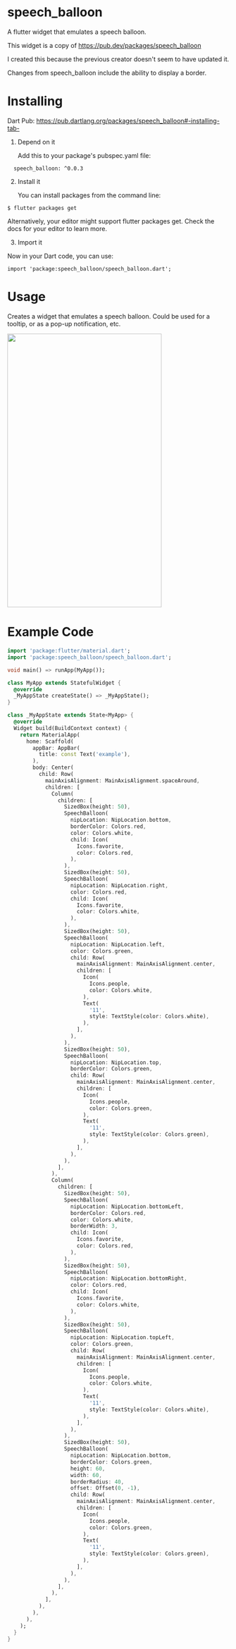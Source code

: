 # speech_balloon

A flutter widget that emulates a speech balloon.

This widget is a copy of https://pub.dev/packages/speech_balloon

I created this because the previous creator doesn't seem to have updated it.

Changes from speech_balloon include the ability to display a border.


# Installing

Dart Pub: https://pub.dartlang.org/packages/speech_balloon#-installing-tab-

1. Depend on it

   Add this to your package's pubspec.yaml file:

```dependencies:
  speech_balloon: ^0.0.3
```

2. Install it

   You can install packages from the command line:

```
$ flutter packages get
```

Alternatively, your editor might support flutter packages get. Check the docs for your editor to learn more.

3. Import it

Now in your Dart code, you can use:

```
import 'package:speech_balloon/speech_balloon.dart';
```

# Usage

Creates a widget that emulates a speech balloon.
Could be used for a tooltip, or as a pop-up notification, etc.

<div class="center">
    <img width="350" height="621.25" src="screenshots/example1.png">
  </div>


# Example Code

```dart
import 'package:flutter/material.dart';
import 'package:speech_balloon/speech_balloon.dart';

void main() => runApp(MyApp());

class MyApp extends StatefulWidget {
  @override
  _MyAppState createState() => _MyAppState();
}

class _MyAppState extends State<MyApp> {
  @override
  Widget build(BuildContext context) {
    return MaterialApp(
      home: Scaffold(
        appBar: AppBar(
          title: const Text('example'),
        ),
        body: Center(
          child: Row(
            mainAxisAlignment: MainAxisAlignment.spaceAround,
            children: [
              Column(
                children: [
                  SizedBox(height: 50),
                  SpeechBalloon(
                    nipLocation: NipLocation.bottom,
                    borderColor: Colors.red,
                    color: Colors.white,
                    child: Icon(
                      Icons.favorite,
                      color: Colors.red,
                    ),
                  ),
                  SizedBox(height: 50),
                  SpeechBalloon(
                    nipLocation: NipLocation.right,
                    color: Colors.red,
                    child: Icon(
                      Icons.favorite,
                      color: Colors.white,
                    ),
                  ),
                  SizedBox(height: 50),
                  SpeechBalloon(
                    nipLocation: NipLocation.left,
                    color: Colors.green,
                    child: Row(
                      mainAxisAlignment: MainAxisAlignment.center,
                      children: [
                        Icon(
                          Icons.people,
                          color: Colors.white,
                        ),
                        Text(
                          '11',
                          style: TextStyle(color: Colors.white),
                        ),
                      ],
                    ),
                  ),
                  SizedBox(height: 50),
                  SpeechBalloon(
                    nipLocation: NipLocation.top,
                    borderColor: Colors.green,
                    child: Row(
                      mainAxisAlignment: MainAxisAlignment.center,
                      children: [
                        Icon(
                          Icons.people,
                          color: Colors.green,
                        ),
                        Text(
                          '11',
                          style: TextStyle(color: Colors.green),
                        ),
                      ],
                    ),
                  ),
                ],
              ),
              Column(
                children: [
                  SizedBox(height: 50),
                  SpeechBalloon(
                    nipLocation: NipLocation.bottomLeft,
                    borderColor: Colors.red,
                    color: Colors.white,
                    borderWidth: 3,
                    child: Icon(
                      Icons.favorite,
                      color: Colors.red,
                    ),
                  ),
                  SizedBox(height: 50),
                  SpeechBalloon(
                    nipLocation: NipLocation.bottomRight,
                    color: Colors.red,
                    child: Icon(
                      Icons.favorite,
                      color: Colors.white,
                    ),
                  ),
                  SizedBox(height: 50),
                  SpeechBalloon(
                    nipLocation: NipLocation.topLeft,
                    color: Colors.green,
                    child: Row(
                      mainAxisAlignment: MainAxisAlignment.center,
                      children: [
                        Icon(
                          Icons.people,
                          color: Colors.white,
                        ),
                        Text(
                          '11',
                          style: TextStyle(color: Colors.white),
                        ),
                      ],
                    ),
                  ),
                  SizedBox(height: 50),
                  SpeechBalloon(
                    nipLocation: NipLocation.bottom,
                    borderColor: Colors.green,
                    height: 60,
                    width: 60,
                    borderRadius: 40,
                    offset: Offset(0, -1),
                    child: Row(
                      mainAxisAlignment: MainAxisAlignment.center,
                      children: [
                        Icon(
                          Icons.people,
                          color: Colors.green,
                        ),
                        Text(
                          '11',
                          style: TextStyle(color: Colors.green),
                        ),
                      ],
                    ),
                  ),
                ],
              ),
            ],
          ),
        ),
      ),
    );
  }
}
```
